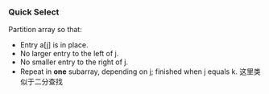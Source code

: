 ### Quick Select

Partition array so that: 
* Entry a[j] is in place.
* No larger entry to the left of j.
* No smaller entry to the right of j.
* Repeat in **one** subarray, depending on j; finished when j equals k. 这里类似于二分查找
